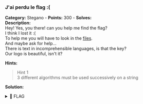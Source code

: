 ### J'ai perdu le flag :(   
**Category:** Stegano - **Points:** 300 - **Solves:**    
**Description:**   
Hey! Yes, you there! can you help me find the flag?  
I think I lost it :(  
To help me you will have to look in the [files](./chall3.zip/).  
And maybe ask for help...  
There is text in incomprehensible languages, is that the key?  
Our logo is beautiful, isn't it?  

**Hints:**  
> Hint 1  
> 3 different algorithms must be used successively on a string  

**Solution:**  
   

<details><summary>🚩 FLAG</summary>  

```  
  HACKDAY{}
```  
</details>